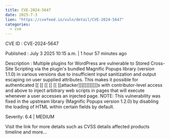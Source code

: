```yaml
---
title: CVE-2024-5647
date: 2025-7-3
lien: "https://cvefeed.io/vuln/detail/CVE-2024-5647"
categories:
  - cve
---
```


CVE ID : CVE-2024-5647

Published :  July 3
2025
10:15 a.m. | 1 hour
57 minutes ago

Description : Multiple plugins for WordPress are vulnerable to Stored Cross-Site Scripting via the plugin's bundled Magnific Popups library (version 1.1.0) in various versions due to insufficient input sanitization and output escaping on user supplied attributes. This makes it possible for authenticated  [[ [[ [[ [[ [[ [[attacker]]]]]]]]]]]]s
with contributor-level access and above
to inject arbitrary web scripts in pages that will execute whenever a user accesses an injected page. NOTE: This vulnerability was fixed in the upstream library (Magnific Popups version 1.2.0) by disabling the loading of HTML within certain fields by default.

Severity: 6.4 | MEDIUM

Visit the link for more details
such as CVSS details
affected products
timeline
and more...
